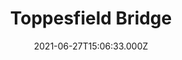 ---
date: 2021-06-27T15:06:33.000Z
title: Toppesfield Bridge
latitude: 52.04077641340885
longitude: 0.9519222660170001
category: checkin
---